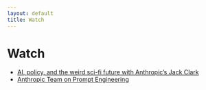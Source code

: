 ```yaml
---
layout: default
title: Watch
---
```


# Watch

- [AI, policy, and the weird sci-fi future with Anthropic’s Jack Clark](https://www.youtube.com/watch?v=b1-OuHWu88Y)
- [Anthropic Team on Prompt Engineering](https://www.youtube.com/watch?v=T9aRN5JkmL8)